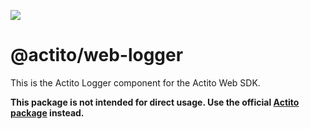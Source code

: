 [<img src="https://raw.githubusercontent.com/actito/actito-sdk-web/main/.assets/logo.png"/>](https://actito.com)

# @actito/web-logger

This is the Actito Logger component for the Actito Web SDK.

**This package is not intended for direct usage. Use the official [Actito package](https://www.npmjs.com/package/actito) instead.**
